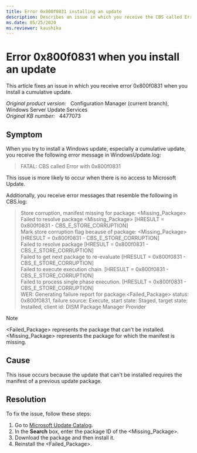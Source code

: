 ```yaml
---
title: Error 0x800f0831 installing an update
description: Describes an issue in which you receive the CBS called Error with 0x800f083 error when you install a cumulative update.
ms.date: 05/25/2020
ms.reviewer: kaushika
---
```

# Error 0x800f0831 when you install an update

This article fixes an issue in which you receive error 0x800f0831 when you install a cumulative update.

_Original product version:_ &nbsp; Configuration Manager (current branch), Windows Server Update Services  
_Original KB number:_ &nbsp; 4477073

## Symptom

When you try to install a Windows update, especially a cumulative update, you receive the following error message in WindowsUpdate.log:

> FATAL: CBS called Error with 0x800f0831

This issue is more likely to occur when there is no access to Microsoft Update.

Additionally, you receive error messages that resemble the following in CBS.log:

> Store corruption, manifest missing for package: \<Missing_Package>  
> Failed to resolve package \<Missing_Package> [HRESULT = 0x800f0831 - CBS_E_STORE_CORRUPTION]  
> Mark store corruption flag because of package: \<Missing_Package> [HRESULT = 0x800f0831 - CBS_E_STORE_CORRUPTION]  
> Failed to resolve package [HRESULT = 0x800f0831 - CBS_E_STORE_CORRUPTION]  
> Failed to get next package to re-evaluate [HRESULT = 0x800f0831 - CBS_E_STORE_CORRUPTION]  
> Failed to execute execution chain. [HRESULT = 0x800f0831 - CBS_E_STORE_CORRUPTION]  
> Failed to process single phase execution. [HRESULT = 0x800f0831 - CBS_E_STORE_CORRUPTION]  
> WER: Generating failure report for package:\<Failed_Package> status: 0x800f0831, failure source: Execute, start state: Staged, target state: Installed, client id: DISM Package Manager Provider  

> [!NOTE]
> \<Failed_Package> represents the package that can't be installed. \<Missing_Package> represents the package for which the manifest is missing.

## Cause

This issue occurs because the update that can't be installed requires the manifest of a previous update package.

## Resolution

To fix the issue, follow these steps:

1. Go to [Microsoft Update Catalog](https://catalog.update.microsoft.com/).
2. In the **Search** box, enter the package ID of the \<Missing_Package>.
3. Download the package and then install it.
4. Reinstall the \<Failed_Package>.
